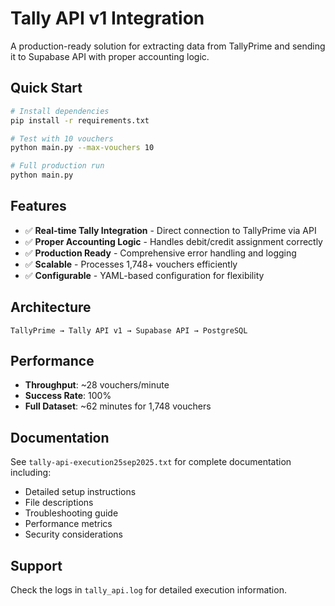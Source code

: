 # Tally API v1 Integration

A production-ready solution for extracting data from TallyPrime and sending it to Supabase API with proper accounting logic.

## Quick Start

```bash
# Install dependencies
pip install -r requirements.txt

# Test with 10 vouchers
python main.py --max-vouchers 10

# Full production run
python main.py
```

## Features

- ✅ **Real-time Tally Integration** - Direct connection to TallyPrime via API
- ✅ **Proper Accounting Logic** - Handles debit/credit assignment correctly
- ✅ **Production Ready** - Comprehensive error handling and logging
- ✅ **Scalable** - Processes 1,748+ vouchers efficiently
- ✅ **Configurable** - YAML-based configuration for flexibility

## Architecture

```
TallyPrime → Tally API v1 → Supabase API → PostgreSQL
```

## Performance

- **Throughput**: ~28 vouchers/minute
- **Success Rate**: 100%
- **Full Dataset**: ~62 minutes for 1,748 vouchers

## Documentation

See `tally-api-execution25sep2025.txt` for complete documentation including:
- Detailed setup instructions
- File descriptions
- Troubleshooting guide
- Performance metrics
- Security considerations

## Support

Check the logs in `tally_api.log` for detailed execution information.
